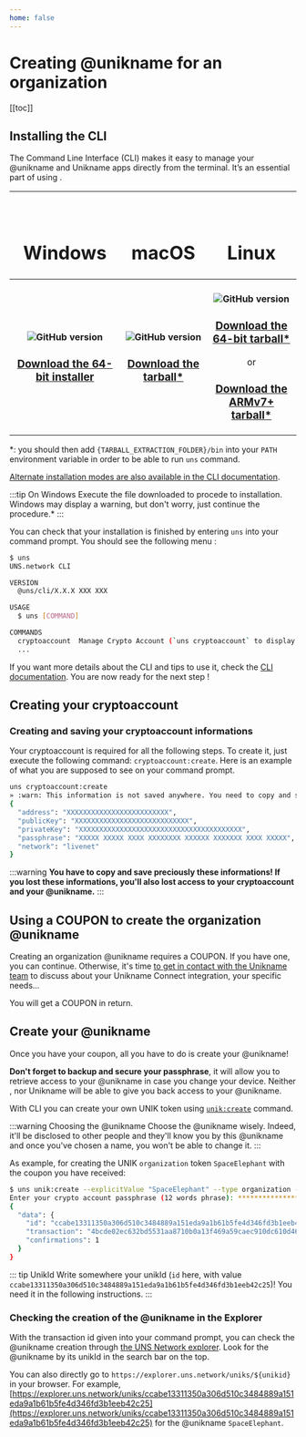 ```yaml
---
home: false
---
```


#  Creating @unikname for an organization

[[toc]]


## Installing the <uns/> CLI

The <uns/> Command Line Interface (CLI) makes it easy to manage your @unikname and Unikname apps directly from the terminal.
It’s an essential part of using <uns/>.

| <h1><vp-icon name="windows-brands" size="2em" /><br/>Windows</h1> | <h1><vp-icon name="apple-brands" size="2em" /><br/>macOS</h1> | <h1><vp-icon name="linux-brands" size="2em" /><br/>Linux</h1> |
|:-----------------------------------:|:----------------------------------------------------------------------:|:---------------------------------------:|
| <h4>![GitHub version](https://badge.fury.io/gh/unik-name%2Funs-cli.svg)</h4><h3>[Download the 64-bit installer](https://unikname-cli-assets.s3.fr-par.scw.cloud/uns-x64.exe)</h3>        | <h4>![GitHub version](https://badge.fury.io/gh/unik-name%2Funs-cli.svg)</h4><h3>[Download the tarball*](https://unikname-cli-assets.s3.fr-par.scw.cloud/uns-darwin-x64.tar.gz)</h3>      | <h4>![GitHub version](https://badge.fury.io/gh/unik-name%2Funs-cli.svg)</h4><h3>[Download the 64-bit tarball*](https://unikname-cli-assets.s3.fr-par.scw.cloud/uns-linux-x64.tar.gz)</h3>or<h3>[Download the ARMv7+ tarball*](https://unikname-cli-assets.s3.fr-par.scw.cloud/uns-linux-arm.tar.gz)</h3>      |

*: you should then add `{TARBALL_EXTRACTION_FOLDER}/bin` into your `PATH` environment variable in order to be able to run `uns` command.

[Alternate installation modes are also available in the CLI documentation](https://docs.uns.network/uns-use-the-network/cli.html#download-and-installation).

:::tip On Windows
Execute the file downloaded to procede to installation.
Windows may display a warning, but don't worry, just continue the procedure.*
:::

You can check that your installation is finished by entering `uns` into your command prompt.
You should see the following menu :

```bash
$ uns
UNS.network CLI

VERSION
  @uns/cli/X.X.X XXX XXX

USAGE
  $ uns [COMMAND]

COMMANDS
  cryptoaccount  Manage Crypto Account (`uns cryptoaccount` to display Crypto Account commands)
  ...
```

If you want more details about the CLI and tips to use it, check the [CLI documentation](/uns-use-the-network/cli).
You are now ready for the next step !

## Creating your cryptoaccount

### Creating and saving your cryptoaccount informations

Your cryptoaccount is required for all the following steps. To create it, just execute the following command: `cryptoaccount:create`.
Here is an example of what you are supposed to see on your command prompt.
```bash
uns cryptoaccount:create
» :warn: This information is not saved anywhere. You need to copy and save it by your own.;
{
  "address": "XXXXXXXXXXXXXXXXXXXXXXXXX",
  "publicKey": "XXXXXXXXXXXXXXXXXXXXXXXXXXXX",
  "privateKey": "XXXXXXXXXXXXXXXXXXXXXXXXXXXXXXXXXXXXXXXX",
  "passphrase": "XXXXX XXXXX XXXX XXXXXXXX XXXXXX XXXXXXX XXXX XXXXX",
  "network": "livenet"
}
```

:::warning
**You have to copy and save preciously these informations! If you lost these informations, you'll also lost access to your cryptoaccount and your @unikname.**
:::

## Using a COUPON to create the organization @unikname 

Creating an organization @unikname requires a COUPON. If you have one, you can continue. 
Otherwise, it's time [to get in contact with the Unikname team](https://www.unikname.com/get-started/) to discuss about your Unikname Connect integration, your specific needs...

You will get a COUPON in return.

## Create your @unikname

Once you have your coupon, all you have to do is create your @unikname!

**Don't forget to backup and secure your passphrase**, it will allow you to retrieve access to your @unikname in case you change your device.
Neither <uns/>, nor Unikname will be able to give you back access to your @unikname.

With <uns/> CLI you can create your own UNIK token using [`unik:create`](/uns-use-the-network/cli.html#unik-create) command.

:::warning Choosing the @unikname
Choose the @unikname wisely. Indeed, it'll be disclosed to other people and they'll know you by this @unikname and once you've chosen a name, you won't be able to change it.
:::

As example, for creating the UNIK `organization` token `SpaceElephant` with the coupon you have received:

```bash
$ uns unik:create --explicitValue "SpaceElephant" --type organization --coupon "HERE_THE_COUPON"
Enter your crypto account passphrase (12 words phrase): ***************************
{
  "data": {
    "id": "ccabe13311350a306d510c3484889a151eda9a1b61b5fe4d346fd3b1eeb42c25",
    "transaction": "4bcde02ec632bd5531aa8710b0a13f469a59caec910dc610d46f6b8ebdcaf9ac",
    "confirmations": 1
  }
}
```
::: tip UnikId
Write somewhere your unikId (`id` here, with value `ccabe13311350a306d510c3484889a151eda9a1b61b5fe4d346fd3b1eeb42c25`)! You need it in the following instructions.
:::

### Checking the creation of the @unikname in the Explorer

With the transaction id given into your command prompt, you can check the @unikname creation through [the UNS Network explorer](https://explorer.uns.network/). Look for the @unikname by its unikId in the search bar on the top.

You can also directly go to `https://explorer.uns.network/uniks/${unikid}` in your browser.
For example, [https://explorer.uns.network/uniks/ccabe13311350a306d510c3484889a151eda9a1b61b5fe4d346fd3b1eeb42c25](https://explorer.uns.network/uniks/ccabe13311350a306d510c3484889a151eda9a1b61b5fe4d346fd3b1eeb42c25) for the @unikname `SpaceElephant`.
